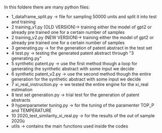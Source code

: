 In this foldere there are many python files:
* 1_dataframe_split.py  -> file for sampling 50000 units and split it into test and training
* 2 training_v1.py (OLD VERSION)-> training either the model of gpt2 or already pre trained one for a certain number of samples 
* 2 training_v2.py (NEW VERSION)-> training either the model of gpt2 or already pre trained one for a certain number of samples
* 3 generating.py -> for the generation of patent abstract in the test set
* 4 test.py -> testing the generated patent abstract through "3 generating.py"
* 5 synthetic patent.py -> use the first method though a loop for generating the synthetic abstract with some input we decide
* 6 synthetic patent_v2.py -> use the second method though the entire generation for the synthetic abstract with some input we decide
* 7 xi_real_instruction.py -> we tested the entire engine for the xi_real estimation
* 8 test set generation.py -> trial test for the generation of patent abstracts
* 9 hyperparameter tuning.py -> for the tuning of the paramenter TOP_P and TEMPERATURE
* 10 2020_test_similarity_xi_real.py -> for the results of the out of sample 2020ù
* utils -> contains the main functions used inside the codes
